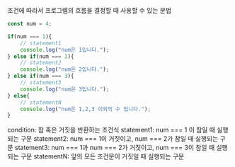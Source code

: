조건에 따라서 프로그렘의 흐름을 결정할 때 사용할 수 있는 문법

```javaScript
const num = 4;

if(num === 1){
	// statement1
	console.log("num은 1입니다.");
} else if(num === 2){
	// statement2
	console.log("num은 2입니다.");
} else if(num === 3){
	// statement3
	console.log("num은 3입니다.");
} else{
	// statementN
	console.log("num은 1,2,3 이외의 수 입니다.");
}
```

condition: 참 혹은 거짓을 반환하는 조건식 
statement1: num === 1 이 참일 때 실행되는 구문 
statement2: num === 1이 거짓이고, num === 2가 참일 때 실행되는 구문 
statement3: num === 1과 num === 2가 거짓이고, num === 3이 참일 때 실행되는 구문 
statementN: 앞의 모든 조건문이 거짓일 때 실행되는 구문